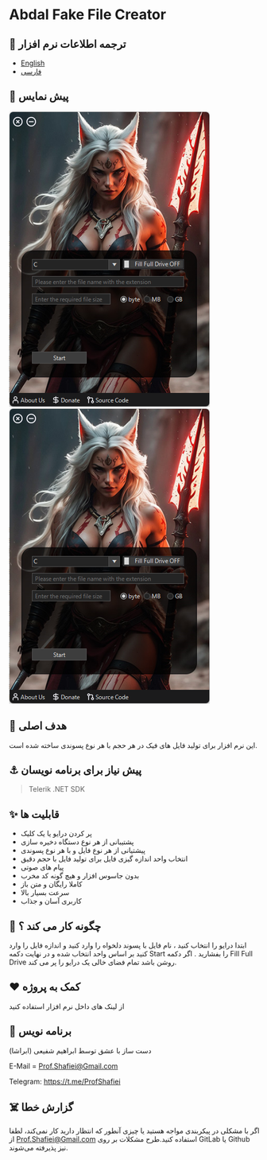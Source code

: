 # Abdal Fake File Creator

## 🎤 ترجمه اطلاعات نرم افزار
- [English](README.md)
- [فارسی](README.fa.md)

## 👀 پیش نمایس

![](scr1.png)
![](https://github.com/ebrasha/abdal-fake-file-creator/blob/main/scr1.png)


 ## 💎 هدف اصلی
این نرم افزار برای تولید فایل های فیک در هر حجم با هر نوع پسوندی ساخته شده است.

 ## ⚓ پیش نیاز برای برنامه نویسان
>Telerik
> .NET SDK

## ✨ قابلیت ها

- پر کردن درایو یا یک کلیک
- پشتیبانی از هر نوع دستگاه دخیره سازی
- پیشتیانی از هر نوع فایل و با هر نوع پسوندی
- انتخاب واحد اندازه گیزی فایل برای تولید فایل با حجم دقیق
- پیام های صوتی
-  بدون جاسوس افزار و هیچ گونه کد مخرب
-  کاملا رایگان و متن باز
-  سرعت بسیار بالا
-  کاربری آسان و جذاب 


## 📝️ چگونه کار می کند ؟
ابتدا درایو را انتخاب کنید ، نام فایل با پسوند دلخواه را وارد کنید و اندازه فایل را وارد کنید بر اساس واحد انتخاب شده و در نهایت دکمه  Start  را بفشارید . اگر دکمه  Fill Full Drive روشن باشد تمام فضای خالی یک درایو را پر می کند.



## ❤️ کمک به پروژه

از لینک های داخل نرم افزار استفاده کنید

## 🤵 برنامه نویس
دست ساز با عشق توسط ابراهیم شفیعی (ابراشا)  

E-Mail = Prof.Shafiei@Gmail.com

Telegram: https://t.me/ProfShafiei

## ☠️ گزارش خطا

اگر با مشکلی در پیکربندی مواجه هستید یا چیزی آنطور که انتظار دارید کار نمی‌کند، لطفا از Prof.Shafiei@Gmail.com استفاده کنید.طرح مشکلات بر روی  GitLab یا Github نیز پذیرفته می‌شوند.




